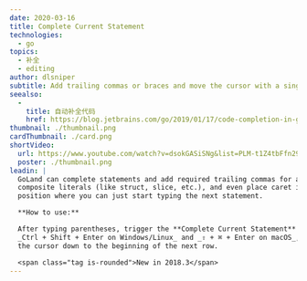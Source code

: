 ```yaml
---
date: 2020-03-16
title: Complete Current Statement
technologies:
  - go
topics:
  - 补全
  - editing
author: dlsniper
subtitle: Add trailing commas or braces and move the cursor with a single keystroke
seealso:
  - 
    title: 自动补全代码
    href: https://blog.jetbrains.com/go/2019/01/17/code-completion-in-goland/
thumbnail: ./thumbnail.png
cardThumbnail: ./card.png
shortVideo:
  url: https://www.youtube.com/watch?v=dsokGASiSNg&list=PLM-t1Z4tbFfn291KlSOQE_ulCAyzXO3uA
  poster: ./thumbnail.png
leadin: |
  GoLand can complete statements and add required trailing commas for any
  composite literals (like struct, slice, etc.), and even place caret in a
  position where you can just start typing the next statement.

  **How to use:**

  After typing parentheses, trigger the **Complete Current Statement** action,
  _Ctrl + Shift + Enter on Windows/Linux_ and _⇧ + ⌘ + Enter on macOS_, to add curly braces and move
  the cursor down to the beginning of the next row.

  <span class="tag is-rounded">New in 2018.3</span>
---
```


